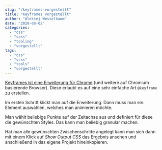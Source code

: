 ```yaml
---
slug: "/keyframes-vorgestellt"  
title: "Keyframes vorgestellt"
author: "Aleksej Wesselbaum"
date: "2020-08-02"
categories: 
  - "css"
  - "sass"
  - "tooling"
  - "vorgestellt"
tags: 
  - "css"
  - "scss"
  - "tools"
  - "vorgestellt"
---
```


[Keyframes ist eine Erweiterung für Chrome](https://chrome.google.com/webstore/detail/keyframes/dalaiblmpeklkjnpeocmaojcfldmbfck) (und weitere auf Chromium basierende Browser). Diese erlaubt es auf eine sehr einfache Art `@keyframe` zu erstellen.

Im ersten Schritt klickt man auf die Erweiterung. Dann muss man ein Element auswählen, welches man animieren möchte.

Man wählt beliebige Punkte auf der Zeitachse aus und definiert für diese die gewünschten Styles. Das kann man beliebig granular machen.

Hat man alle gewünschten Zwischenschritte angelegt kann man sich dann mit einem Klick auf _Show Output CSS_ das Ergebnis ansehen und anschließend in das eigene Projekt hineinkopieren.
